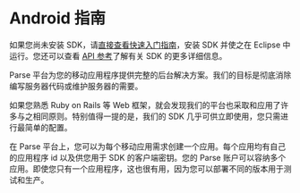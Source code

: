 # Android 指南

如果您尚未安装 SDK，请[直接查看快速入门指南](/apps/quickstart#android/native/blank)，安装 SDK 并使之在 Eclipse 中运行。您还可以查看 [API 参考](/docs/android/api)了解有关 SDK 的更多详细信息。

Parse 平台为您的移动应用程序提供完整的后台解决方案。我们的目标是彻底消除编写服务器代码或维护服务器的需要。

如果您熟悉 Ruby on Rails 等 Web 框架，就会发现我们的平台也采取和应用了许多与之相同原则。特别值得一提的是，我们的 SDK 几乎可供立即使用，您只需进行最简单的配置。

在 Parse 平台上，您可以为每个移动应用需求创建一个应用。每个应用均有自己的应用程序 id 以及供您用于 SDK 的客户端密钥。您的 Parse 账户可以容纳多个应用。即使您只有一个应用程序，这也很有用，因为您可以部署不同的版本用于测试和生产。
